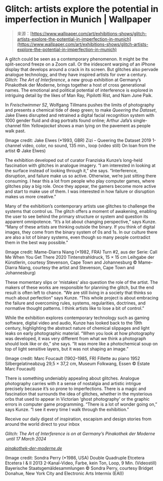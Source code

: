 <!--yml
category: 未分类
date: 2024-05-27 14:30:05
-->

# Glitch: artists explore the potential in imperfection in Munich | Wallpaper

> 来源：[https://www.wallpaper.com/art/exhibitions-shows/glitch-artists-explore-the-potential-in-imperfection-in-munich](https://www.wallpaper.com/art/exhibitions-shows/glitch-artists-explore-the-potential-in-imperfection-in-munich)

A glitch could be seen as a contemporary phenomenon. It might be the split-second freeze on a Zoom call. Or the iridescent warping of an iPhone display that develops around a crack in its screen. But glitches also pervade analogue technology, and they have inspired artists for over a century. *Glitch: The Art of Interference*, a new group exhibition at Germany’s Pinakothek der Moderne, brings together a host of cross generational names. The emotional and political potential of interference is explored in intriguing detail by the likes of Man Ray, Pipilotti Rist, and Nam June Paik.

In *Freischwimmer 52*, Wolfgang Tillmans pushes the limits of photography and presents a chemical tide of deep green; to make *Queering the Dataset*, Jake Elwes disrupted and retrained a digital facial recognition system with 1000 gender fluid and drag portraits found online; Arthur Jafa’s single-channel film *Yellowjacket* shows a man lying on the pavement as people walk past. 

(Image credit: Jake Elwes (*1993, GBR) Zizi – Queering the Dataset 2019 1-channel video, color, no sound, 135 min., loop (video still) On loan from the artist © Jake Elwes)

The exhibition developed out of curator Franziska Kunze’s long-held fascination with glitches in analogue imagery. “I am interested in looking at the surface instead of looking through it,” she says. “Interference, disruption, and failure make us so active. Otherwise, we’re just sitting there consuming. I hear this a lot from people who play computer games, where glitches play a big role. Once they appear, the gamers become more active and start to make use of them. I was interested in how failure or disruption makes us more creative.” 

Many of the exhibition’s contemporary artists use glitches to challenge the systems that control us. The glitch offers a moment of awakening, enabling the user to see behind the primary structure or system and question its apparent omnipotence. “It’s a lot about changing perspective,” says Kunze. “Many of these artists are thinking outside the binary. If you think of digital images, they come from the binary system of 0s and 1s. In our culture there are also a lot of binary systems, even though so many people contradict them in the best way possible.”

(Image credit: Mame-Diarra Niang (*1982, FRA) Turn #2, aus der Serie: Call Me When You Get There 2020 Tintenstrahldruck, 15 × 15 cm Leihgabe der Künstlerin, courtesy Stevenson, Cape Town and Johannesburg © Mame-Diarra Niang, courtesy the artist and Stevenson, Cape Town and Johannesburg)

These momentary slips or ‘mistakes’ also question the role of the artist. The makers of these works are responsible for planning the glitch, but the end result is often left to chance. “We are still living in a society that thinks so much about perfection” says Kunze. “This whole project is about embracing the failure and overcoming rules, systems, regularities, doctrines, and normative thought patterns. I think artists like to lose a bit of control.”

While the exhibition explores contemporary technology such as gaming software, digital video and audio, Kunze has looked back to the 19th century, highlighting the abstract nature of chemical slippages and light leaks on early photographic material. “When you look at how photography was developed, it was very different from what we think a photograph should look like or do,” she says. “It was more like a photochemical soup on top of light sensitive layers, but it was not shaping an image.”

(Image credit: Marc Foucault (1902–1985, FR) Fillette au piano 1952 Silbergelatineabzug 29,5 × 37,2 cm, Museum Folkwang, Essen © Estate Marc Foucault)

There is something undeniably appealing about glitches. Analogue photography carries with it a sense of nostalgia and artistic intrigue precisely because it’s so prone to imperfections. There is a magic and fascination that surrounds the idea of glitches, whether in the mysterious orbs that used to appear in Victorian ‘ghost photography’ or the graphic errors in computer game programming. “There is a lot of wonder going on,” says Kunze. “I see it every time I walk through the exhibition.”

Receive our daily digest of inspiration, escapism and design stories from around the world direct to your inbox

*Glitch: The Art of Interference is on at Germany’s Pinakothek der Moderne  until 17 March 2024*

[*pinakothek-der-moderne.de*](https://www.pinakothek-der-moderne.de/ausstellungen/glitch/)

(Image credit: Sondra Perry (*1986, USA) Double Quadruple Etcetera Etcetera I & II 2013 2-Kanal-Video, Farbe, kein Ton, Loop, 9 Min. (Videostill) Bayerische Staatsgemäldesammlungen © Sondra Perry, courtesy Bridget Donahue, New York City and Electronic Arts Intermix (EAI))